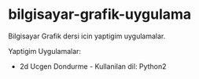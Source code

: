 bilgisayar-grafik-uygulama
==========================

Bilgisayar Grafik dersi icin yaptigim uygulamalar.

Yaptigim Uygulamalar:
  * 2d Ucgen Dondurme - Kullanilan dil: Python2
